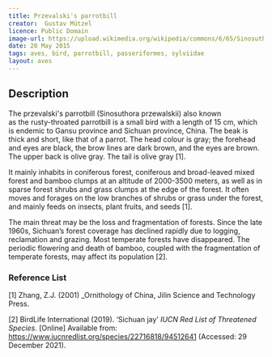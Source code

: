 ```yaml
---
title: Przevalski's parrotbill 
creator:  Gustav Mützel
licence: Public Domain
image-url: https://upload.wikimedia.org/wikipedia/commons/6/65/Sinosuthora_przewalskii_1891.jpg
date: 20 May 2015
tags: aves, bird, parrotbill, passeriformes, sylviidae
layout: aves
---
```

## Description

The przevalski's parrotbill (Sinosuthora przewalskii) also known as the rusty-throated parrotbill is a small bird with a length of 15 cm, which is endemic to Gansu province and Sichuan province, China. The beak is thick and short, like that of a parrot. The head colour is gray; the forehead and eyes are black, the brow lines are dark brown, and the eyes are brown. The upper back is olive gray. The tail is olive gray [1].

It mainly inhabits in coniferous forest, coniferous and broad-leaved mixed forest and bamboo clumps at an altitude of 2000-3500 meters, as well as in sparse forest shrubs and grass clumps at the edge of the forest. It often moves and forages on the low branches of shrubs or grass under the forest, and mainly feeds on insects, plant fruits, and seeds [1].

The main threat may be the loss and fragmentation of forests. Since the late 1960s, Sichuan’s forest coverage has declined rapidly due to logging, reclamation and grazing. Most temperate forests have disappeared. The periodic flowering and death of bamboo, coupled with the fragmentation of temperate forests, may affect its population [2].

### Reference List
[1] Zhang, Z.J. (2001) _Ornithology of China, Jilin Science and Technology Press.

[2] BirdLife International (2019). ‘Sichuan jay’ _IUCN Red List of Threatened Species_. [Online]  Available from: https://www.iucnredlist.org/species/22716818/94512641 (Accessed: 29 December 2021).


